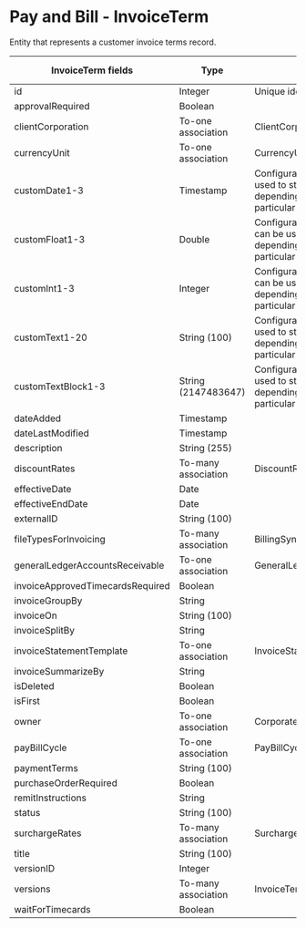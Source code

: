 # Pay and Bill - InvoiceTerm

Entity that represents a customer invoice terms record.


<table>
    <colgroup>
        <col width="20%" />
        <col width="20%" />
        <col width="20%" />
        <col width="20%" />
        <col width="20%" />
    </colgroup>
    <thead>
        <tr class="header">
            <th>InvoiceTerm fields</th>
            <th>Type</th>
            <th>Description</th>
            <th>Not null</th>
            <th>Read-only</th>
        </tr>
    </thead>
    <tbody>
        <tr class="even">
            <td>id</td>
            <td>Integer</td>
            <td>Unique identifier for this entity.</td>
            <td>X</td>
            <td>X</td>
        </tr>
        <tr class="odd">
            <td>approvalRequired</td>
            <td>Boolean</td>
            <td></td>
            <td></td>
            <td></td>
        </tr>
        <tr class="even">
            <td>clientCorporation</td>
            <td>To-one association</td>
            <td>ClientCorporation.</td>
            <td>X</td>
            <td>X</td>
        </tr>
        <tr class="odd">
            <td>currencyUnit</td>
            <td>To-one association</td>
            <td>CurrencyUnit.</td>
            <td>X</td>
            <td></td>
        </tr>
        <tr class="even">
            <td>customDate1-3</td>
            <td>Timestamp</td>
            <td>Configurable date fields that can be used to store custom data depending on the needs of a particular deployment.</td>
            <td></td>
            <td>X</td>
        </tr>
        <tr class="odd">
            <td>customFloat1-3</td>
            <td>Double</td>
            <td>Configurable numeric fields that can be used to store custom data depending on the needs of a particular deployment.</td>
            <td></td>
            <td>X</td>
        </tr>
        <tr class="even">
            <td>customInt1-3</td>
            <td>Integer</td>
            <td>Configurable numeric fields that can be used to store custom data depending on the needs of a particular deployment.</td>
            <td></td>
            <td>X</td>
        </tr>
        <tr class="odd">
            <td>customText1-20</td>
            <td>String (100)</td>
            <td>Configurable text fields that can be used to store custom data depending on the needs of a particular deployment.</td>
            <td></td>
            <td></td>
        </tr>
        <tr class="even">
            <td>customTextBlock1-3</td>
            <td>String (2147483647)</td>
            <td>Configurable text fields that can be used to store custom data depending on the needs of a particular deployment.</td>
            <td></td>
            <td>X</td>
        </tr>
        <tr class="odd">
            <td>dateAdded</td>
            <td>Timestamp</td>
            <td></td>
            <td>X</td>
            <td>X</td>
        </tr>
        <tr class="even">
            <td>dateLastModified</td>
            <td>Timestamp</td>
            <td></td>
            <td>X</td>
            <td>X</td>
        </tr>
        <tr class="odd">
            <td>description</td>
            <td>String (255)</td>
            <td></td>
            <td></td>
            <td>X</td>
        </tr>
        <tr class="even">
            <td>discountRates</td>
            <td>To-many association</td>
            <td>DiscountRate.</td>
            <td></td>
            <td></td>
        </tr>
        <tr class="odd">
            <td>effectiveDate</td>
            <td>Date</td>
            <td></td>
            <td>X</td>
            <td></td>
        </tr>
        <tr class="even">
            <td>effectiveEndDate</td>
            <td>Date</td>
            <td></td>
            <td></td>
            <td>X</td>
        </tr>
        <tr class="odd">
            <td>externalID</td>
            <td>String (100)</td>
            <td></td>
            <td></td>
            <td>X</td>
        </tr>
        <tr class="even">
            <td>fileTypesForInvoicing</td>
            <td>To-many association</td>
            <td>BillingSyncBatchFileTypeLookup.</td>
            <td></td>
            <td></td>
        </tr>
        <tr class="odd">
            <td>generalLedgerAccountsReceivable</td>
            <td>To-one association</td>
            <td>GeneralLedgerAccountsReceivable.</td>
            <td></td>
            <td></td>
        </tr>
        <tr class="even">
            <td>invoiceApprovedTimecardsRequired</td>
            <td>Boolean</td>
            <td></td>
            <td></td>
            <td></td>
        </tr>
        <tr class="odd">
            <td>invoiceGroupBy</td>
            <td>String</td>
            <td></td>
            <td></td>
            <td></td>
        </tr>
        <tr class="even">
            <td>invoiceOn</td>
            <td>String (100)</td>
            <td></td>
            <td></td>
            <td></td>
        </tr>
        <tr class="odd">
            <td>invoiceSplitBy</td>
            <td>String </td>
            <td></td>
            <td></td>
            <td></td>
        </tr>
        <tr class="even">
            <td>invoiceStatementTemplate</td>
            <td>To-one association</td>
            <td>InvoiceStatementTemplate.</td>
            <td>X</td>
            <td></td>
        </tr>
        <tr class="odd">
            <td>invoiceSummarizeBy</td>
            <td>String</td>
            <td></td>
            <td>X</td>
            <td></td>
        </tr>
        <tr class="even">
            <td>isDeleted</td>
            <td>Boolean</td>
            <td></td>
            <td>X</td>
            <td>X</td>
        </tr>
        <tr class="odd">
            <td>isFirst</td>
            <td>Boolean</td>
            <td></td>
            <td>X</td>
            <td>X</td>
        </tr>
        <tr class="even">
            <td>owner</td>
            <td>To-one association</td>
            <td>CorporateUser.</td>
            <td>X</td>
            <td>X</td>
        </tr>
        <tr class="odd">
            <td>payBillCycle</td>
            <td>To-one association</td>
            <td>PayBillCycle.</td>
            <td></td>
            <td>X</td>
        </tr>
        <tr class="even">
            <td>paymentTerms</td>
            <td>String (100)</td>
            <td></td>
            <td></td>
            <td></td>
        </tr>
        <tr class="odd">
            <td>purchaseOrderRequired</td>
            <td>Boolean</td>
            <td></td>
            <td></td>
            <td></td>
        </tr>
        <tr class="even">
            <td>remitInstructions</td>
            <td>String </td>
            <td></td>
            <td></td>
            <td></td>
        </tr>
        <tr class="odd">
            <td>status</td>
            <td>String (100)</td>
            <td></td>
            <td>X</td>
            <td></td>
        </tr>
        <tr class="even">
            <td>surchargeRates</td>
            <td>To-many association</td>
            <td>SurchargeRate.</td>
            <td></td>
            <td></td>
        </tr>
        <tr class="odd">
            <td>title</td>
            <td>String (100)</td>
            <td></td>
            <td>X</td>
            <td></td>
        </tr>
        <tr class="even">
            <td>versionID</td>
            <td>Integer</td>
            <td></td>
            <td>X</td>
            <td></td>
        </tr>
        <tr class="odd">
            <td>versions</td>
            <td>To-many association</td>
            <td>InvoiceTermVersion.</td>
            <td></td>
            <td>X</td>
        </tr>
        <tr class="even">
            <td>waitForTimecards</td>
            <td>Boolean</td>
            <td></td>
            <td></td>
            <td></td>
        </tr>
    </tbody>
</table>


     
        
